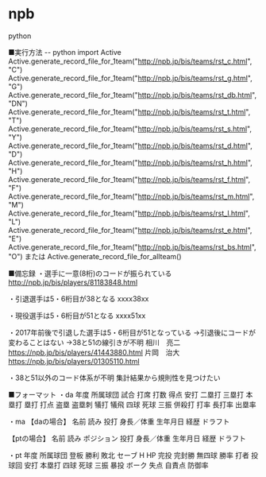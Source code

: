 # npb
python

■実行方法
-- python
import Active
Active.generate_record_file_for_1team("http://npb.jp/bis/teams/rst_c.html", "C")
Active.generate_record_file_for_1team("http://npb.jp/bis/teams/rst_g.html", "G")
Active.generate_record_file_for_1team("http://npb.jp/bis/teams/rst_db.html", "DN")
Active.generate_record_file_for_1team("http://npb.jp/bis/teams/rst_t.html", "T")
Active.generate_record_file_for_1team("http://npb.jp/bis/teams/rst_s.html", "Y")
Active.generate_record_file_for_1team("http://npb.jp/bis/teams/rst_d.html", "D")
Active.generate_record_file_for_1team("http://npb.jp/bis/teams/rst_h.html", "H")
Active.generate_record_file_for_1team("http://npb.jp/bis/teams/rst_f.html", "F")
Active.generate_record_file_for_1team("http://npb.jp/bis/teams/rst_m.html", "M")
Active.generate_record_file_for_1team("http://npb.jp/bis/teams/rst_l.html", "L")
Active.generate_record_file_for_1team("http://npb.jp/bis/teams/rst_e.html", "E")
Active.generate_record_file_for_1team("http://npb.jp/bis/teams/rst_bs.html", "O")
または
Active.generate_record_file_for_allteam()

■備忘録
・選手に一意(8桁)のコードが振られている
http://npb.jp/bis/players/81183848.html

・引退選手は5・6桁目が38となる
xxxx38xx

・現役選手は5・6桁目が51となる
xxxx51xx

・2017年前後で引退した選手は5・6桁目が51となっている
→引退後にコードが変わることはない
→38と51の線引きが不明
相川　亮二　https://npb.jp/bis/players/41443880.html
片岡　治大　https://npb.jp/bis/players/01305110.html

・38と51以外のコード体系が不明
集計結果から規則性を見つけたい


■フォーマット
・da
年度	所属球団	試合	打席	打数	得点	安打	二塁打	三塁打	本塁打	塁打	打点	盗塁	盗塁刺	犠打	犠飛	四球	死球	三振	併殺打	打率	長打率	出塁率

・ma
【daの場合】
名前	読み	投打	身長／体重	生年月日	経歴	ドラフト

【ptの場合】
名前	読み	ポジション	投打	身長／体重	生年月日	経歴	ドラフト

・pt
年度	所属球団	登板	勝利	敗北	セーブ	H	HP	完投	完封勝	無四球	勝率	打者	投球回	安打	本塁打	四球	死球	三振	暴投	ボーク	失点	自責点	防御率
